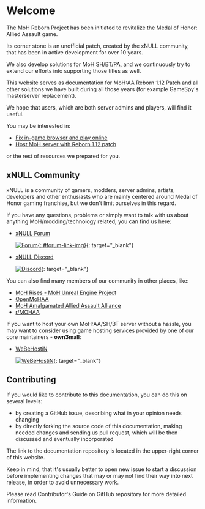 # Welcome

The MoH Reborn Project has been initiated to revitalize the Medal of Honor: Allied Assault game.

Its corner stone is an unofficial patch, created by the xNULL community, 
that has been in active development for over 10 years.

We also develop solutions for MoH:SH/BT/PA, and we continuously try to extend our efforts
into supporting those titles as well.

This website serves as documentation for MoH:AA Reborn 1.12 Patch and all other solutions we have built
during all those years (for example GameSpy's masterserver replacement).

We hope that users, which are both server admins and players, will find it useful.

You may be interested in:

- [Fix in-game browser and play online](getting-started/play-online.md)
- [Host MoH server with Reborn 1.12 patch](getting-started/host-your-own-server.md)

or the rest of resources we prepared for you.

## xNULL Community

xNULL is a community of gamers, modders, server admins, artists, developers and other enthusiasts who
are mainly centered around Medal of Honor gaming franchise, but we don't limit ourselves in this regard.

If you have any questions, problems or simply want to talk with us about anything MoH/modding/technology related,
you can find us here:

- [xNULL Forum](https://www.x-null.net/forums/forum.php)

    [![Forum](https://www.x-null.net/forums/images/misc/xxn2.jpg){: #forum-link-img}](https://www.x-null.net/forums/forum.php){: target="_blank"}
    
- [xNULL Discord](https://www.discord.gg/kGp8vGC)

    [![Discord](https://discord.com/api/guilds/709805424286760961/widget.png?style=banner2)](https://www.discord.gg/kGp8vGC){: target="_blank"}

You can also find many members of our community in other places, like:

- [MoH Rises - MoH:Unreal Engine Project](https://moh-rises.com/)
- [OpenMoHAA](https://github.com/openmoh/openmohaa)
- [MoH Amalgamated Allied Assault Alliance](http://www.mohaaaa.co.uk)
- [r/MOHAA](https://www.reddit.com/r/MOHAA/)

If you want to host your own MoH:AA/SH/BT server without a hassle, you may want to consider using
game hosting services provided by one of our core maintainers - **own3mall**:

- [WeBeHostiN](https://webehostin.com/games.php)
    
    [![WeBeHostiN](https://webehostin.com/images/public/webehostin_simple.jpg)](https://webehostin.com/games.php){: target="_blank"}

## Contributing

If you would like to contribute to this documentation, you can do this on several levels:

* by creating a GitHub issue, describing what in your opinion needs changing
* by directly forking the source code of this documentation, making needed changes and sending us pull request,
  which will be then discussed and eventually incorporated
  
The link to the documentation repository is located in the upper-right corner of this website.

Keep in mind, that it's usually better to open new issue to start a discussion before implementing changes
that may or may not find their way into next release, in order to avoid unnecessary work.

Please read Contributor's Guide on GitHub repository for more detailed information.